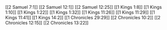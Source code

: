 [[2 Samuel 7:1]]
[[2 Samuel 12:1]]
[[2 Samuel 12:25]]
[[1 Kings 1:8]]
[[1 Kings 1:10]]
[[1 Kings 1:22]]
[[1 Kings 1:32]]
[[1 Kings 11:26]]
[[1 Kings 11:29]]
[[1 Kings 11:41]]
[[1 Kings 14:2]]
[[1 Chronicles 29:29]]
[[2 Chronicles 10:2]]
[[2 Chronicles 12:15]]
[[2 Chronicles 13:22]]
